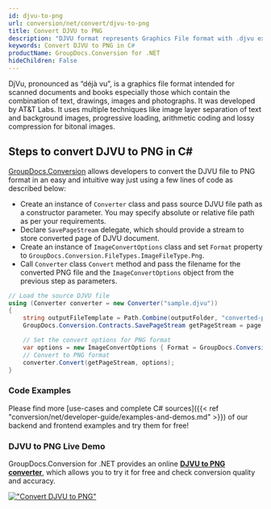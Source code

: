 ```yaml
---
id: djvu-to-png
url: conversion/net/convert/djvu-to-png
title: Convert DJVU to PNG
description: "DJVU format represents Graphics File format with .djvu extension. Learn how to convert DJVU to PNG file programmatically in C# language using GroupDocs.Conversion for .NET library."
keywords: Convert DJVU to PNG in C#
productName: GroupDocs.Conversion for .NET
hideChildren: False
---
```


DjVu, pronounced as “déjà vu”, is a graphics file format intended for scanned documents and books especially those which contain the combination of text, drawings, images and photographs. It was developed by AT&T Labs. It uses multiple techniques like image layer separation of text and background images, progressive loading, arithmetic coding and lossy compression for bitonal images.

## Steps to convert DJVU to PNG in C#

[GroupDocs.Conversion](https://products.groupdocs.com/conversion/net) allows developers to convert the DJVU file to PNG format in an easy and intuitive way just using a few lines of code as described below:

* Create an instance of `Converter` class and pass source DJVU file path as a constructor parameter. You may specify absolute or relative file path as per your requirements. 
* Declare `SavePageStream` delegate, which should provide a stream to store converted page of DJVU document.
* Create an instance of `ImageConvertOptions` class and set `Format` property to `GroupDocs.Conversion.FileTypes.ImageFileType.Png`.
* Call `Converter` class `Convert` method and pass the filename for the converted PNG file and the `ImageConvertOptions` object from the previous step as parameters.

```csharp
// Load the source DJVU file
using (Converter converter = new Converter("sample.djvu"))
{
    string outputFileTemplate = Path.Combine(outputFolder, "converted-page-{0}.png");
    GroupDocs.Conversion.Contracts.SavePageStream getPageStream = page => new FileStream(string.Format(outputFileTemplate, page), FileMode.Create);

    // Set the convert options for PNG format
    var options = new ImageConvertOptions { Format = GroupDocs.Conversion.FileTypes.ImageFileType.Png };   
    // Convert to PNG format
    converter.Convert(getPageStream, options);
}
```

### Code Examples

Please find more [use-cases and complete C# sources]({{< ref "conversion/net/developer-guide/examples-and-demos.md" >}}) of our backend and frontend examples and try them for free!

### DJVU to PNG Live Demo

GroupDocs.Conversion for .NET provides an online [**DJVU to PNG converter**](https://products.groupdocs.app/conversion/djvu-to-png), which allows you to try it for free and check conversion quality and accuracy.

[!["Convert DJVU to PNG"](conversion/net/images/convert-to-png/convert-djvu-to-png.png)](https://products.groupdocs.app/conversion/djvu-to-png)